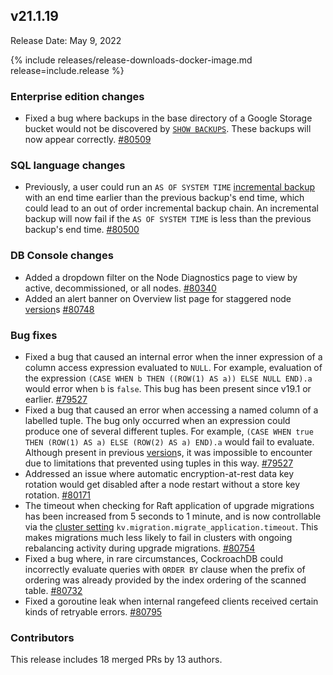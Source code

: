 ## v21.1.19

Release Date: May 9, 2022

{% include releases/release-downloads-docker-image.md release=include.release %}

<h3 id="v21-1-19-enterprise-edition-changes">Enterprise edition changes</h3>

- Fixed a bug where backups in the base directory of a Google Storage bucket would not be discovered by [`SHOW BACKUPS`](../v21.1/show-backup.html). These backups will now appear correctly. [#80509][#80509]

<h3 id="v21-1-19-sql-language-changes">SQL language changes</h3>

- Previously, a user could run an `AS OF SYSTEM TIME` [incremental backup](../v21.1//take-full-and-incremental-backups.html#incremental-backups) with an end time earlier than the previous backup's end time, which could lead to an out of order incremental backup chain. An incremental backup will now fail if the `AS OF SYSTEM TIME` is less than the previous backup's end time. [#80500][#80500]

<h3 id="v21-1-19-db-console-changes">DB Console changes</h3>

- Added a dropdown filter on the Node Diagnostics page to view by active, decommissioned, or all nodes. [#80340][#80340]
- Added an alert banner on Overview list page for staggered node [version](cluster-settings.html#setting-version)s [#80748][#80748]

<h3 id="v21-1-19-bug-fixes">Bug fixes</h3>

- Fixed a bug that caused an internal error when the inner expression of a column access expression evaluated to `NULL`. For example, evaluation of the expression `(CASE WHEN b THEN ((ROW(1) AS a)) ELSE NULL END).a` would error when `b` is `false`. This bug has been present since v19.1 or earlier. [#79527][#79527]
- Fixed a bug that caused an error when accessing a named column of a labelled tuple. The bug only occurred when an expression could produce one of several different tuples. For example, `(CASE WHEN true THEN (ROW(1) AS a) ELSE (ROW(2) AS a) END).a` would fail to evaluate. Although present in previous [version](cluster-settings.html#setting-version)s, it was impossible to encounter due to limitations that prevented using tuples in this way. [#79527][#79527]
- Addressed an issue where automatic encryption-at-rest data key rotation would get disabled after a node restart without a store key rotation. [#80171][#80171]
- The timeout when checking for Raft application of upgrade migrations has been increased from 5 seconds to 1 minute, and is now controllable via the [cluster setting](../v21.1/cluster-settings.html) `kv.migration.migrate_application.timeout`. This makes migrations much less likely to fail in clusters with ongoing rebalancing activity during upgrade migrations. [#80754][#80754]
- Fixed a bug where, in rare circumstances, CockroachDB could incorrectly evaluate queries with `ORDER BY` clause when the prefix of ordering was already provided by the index ordering of the scanned table. [#80732][#80732]
- Fixed a goroutine leak when internal rangefeed clients received certain kinds of retryable errors. [#80795][#80795]

<h3 id="v21-1-19-contributors">Contributors</h3>

This release includes 18 merged PRs by 13 authors.

[#79527]: https://github.com/cockroachdb/cockroach/pull/79527
[#80171]: https://github.com/cockroachdb/cockroach/pull/80171
[#80340]: https://github.com/cockroachdb/cockroach/pull/80340
[#80500]: https://github.com/cockroachdb/cockroach/pull/80500
[#80509]: https://github.com/cockroachdb/cockroach/pull/80509
[#80732]: https://github.com/cockroachdb/cockroach/pull/80732
[#80748]: https://github.com/cockroachdb/cockroach/pull/80748
[#80754]: https://github.com/cockroachdb/cockroach/pull/80754
[#80795]: https://github.com/cockroachdb/cockroach/pull/80795
